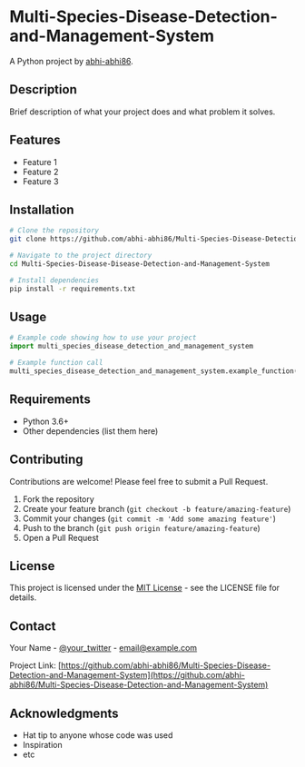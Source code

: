 # Multi-Species-Disease-Detection-and-Management-System

A Python project by [abhi-abhi86](https://github.com/abhi-abhi86).

## Description

Brief description of what your project does and what problem it solves.

## Features

* Feature 1
* Feature 2
* Feature 3

## Installation

```bash
# Clone the repository
git clone https://github.com/abhi-abhi86/Multi-Species-Disease-Detection-and-Management-System.git

# Navigate to the project directory
cd Multi-Species-Disease-Disease-Detection-and-Management-System

# Install dependencies
pip install -r requirements.txt
```

## Usage

```python
# Example code showing how to use your project
import multi_species_disease_detection_and_management_system

# Example function call
multi_species_disease_detection_and_management_system.example_function()
```

## Requirements

* Python 3.6+
* Other dependencies (list them here)

## Contributing

Contributions are welcome! Please feel free to submit a Pull Request.

1. Fork the repository
2. Create your feature branch (`git checkout -b feature/amazing-feature`)
3. Commit your changes (`git commit -m 'Add some amazing feature'`)
4. Push to the branch (`git push origin feature/amazing-feature`)
5. Open a Pull Request

## License

This project is licensed under the [MIT License](LICENSE) - see the LICENSE file for details.

## Contact

Your Name - [@your_twitter](https://twitter.com/your_twitter) - email@example.com

Project Link: [https://github.com/abhi-abhi86/Multi-Species-Disease-Detection-and-Management-System](https://github.com/abhi-abhi86/Multi-Species-Disease-Detection-and-Management-System)

## Acknowledgments

* Hat tip to anyone whose code was used
* Inspiration
* etc